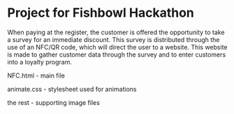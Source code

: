 # Project for Fishbowl Hackathon
When paying at the register, the customer is offered the opportunity to take a survey for an immediate discount. This survey is distributed through the use of an NFC/QR code, which will direct the user to a website. This website is made to gather customer data through the survey and to enter customers into a loyalty program.

NFC.html - main file

animate.css - stylesheet used for animations

the rest - supporting image files
